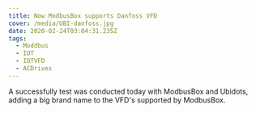 ```yaml
---
title: Now ModbusBox supports Danfoss VFD
cover: /media/UBI-danfoss.jpg
date: 2020-02-24T03:04:31.235Z
tags:
  - Moddbus
  - IOT
  - IOTVFD
  - ACDrives
---
```

A successfully test was conducted  today  with ModbusBox and Ubidots,  adding  a big brand name to the VFD's supported by ModbusBox. 
